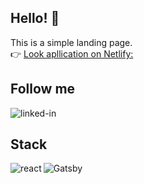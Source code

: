 ## Hello! 👋

This is a simple landing page.
<br />
👉 <a href="https://loving-elion-b057ac.netlify.app/" target="_blank" >Look apllication on Netlify:</a>
<br />

## Follow me

[<img align="left" alt="linked-in" src="https://img.shields.io/badge/linkedin-%230077B5.svg?&style=for-the-badge&logo=linkedin&logoColor=white" />](https://www.linkedin.com/in/jakub-koz%C5%82owski-3a8434131/)<br>

## Stack

<img align="left" alt="react" src="https://img.shields.io/badge/react%20-%2320232a.svg?&style=for-the-badge&logo=react&logoColor=%2361DAFB" />

![Gatsby](https://img.shields.io/badge/Gatsby-%23663399.svg?style=for-the-badge&logo=gatsby&logoColor=white)
